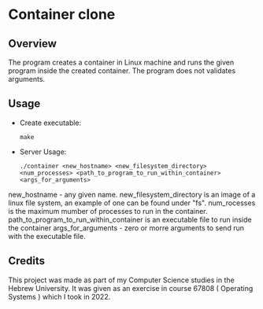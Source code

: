 # Container clone

Overview
--------
The program creates a container in Linux machine and runs the given program inside the created container.
The program does not validates arguments.


Usage
-----
* Create executable:

    `make`

* Server Usage:

    `./container <new_hostname> <new_filesystem_directory> <num_processes> <path_to_program_to_run_within_container> <args_for_arguments>`
    
new_hostname - any given name.
new_filesystem_directory is an image of a linux file system, an example of one can be found under "fs".
num_rocesses is the maximum mumber of processes to run in the container.
path_to_program_to_run_within_container is an executable file to run inside the container
args_for_arguments - zero or morre arguments to send run with the executable file.

Credits
-------
This project was made as part of my Computer Science studies in the Hebrew University.
It was given as an exercise in course 67808 ( Operating Systems ) which I took in 2022.
